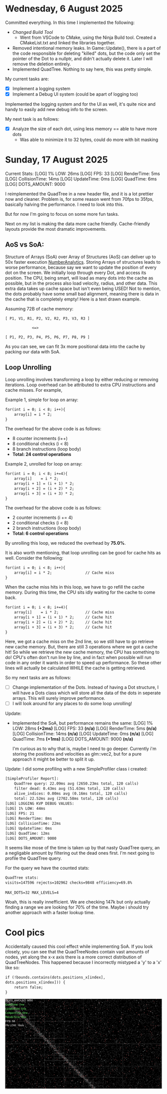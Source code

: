 
# Wednesday, 6 August 2025
Committed everything. In this time I implemented the following:
- *Changed Build Tool*
    - Went from VSCode to CMake, using the Ninja Build tool. Created a CMakeList.txt and linked the
    libraries together.
- Removed intentional memory leaks. In Game::Update(), there is a part of the code responsible for
deleting "killed" dots, but the code only set the pointer of the Dot to a nullptr, and didn't
actually delete it. Later I will remove the deletion entirely.
- Implemented QuadTree. Nothing to say here, this was pretty simple.

My current tasks are:
- [x] Implement a logging system
- [x] Implement a Debug UI system (could be apart of logging too)

Implemented the logging system and for the UI as well, it's quite nice and handy to easily add new
debug info to the screen.

My next task is as follows:
- [x] Analyze the size of each dot, using less memory == able to have more dots
    - Was able to minimize it to 32 bytes, could do more with bit masking

# Sunday, 17 August 2025
Current Stats:
    [LOG] 1% LOW: 26ms
    [LOG] FPS: 33
    [LOG] RenderTime: 5ms
    [LOG] CollisionTime: 14ms
    [LOG] UpdateTime: 0ms
    [LOG] QuadTime: 6ms
    [LOG] DOTS_AMOUNT: 9000


I reimplemented the QuadTree in a new header file, and it is a lot prettier now and cleaner. Problem is, for some reason went
from 70fps to 35fps, basically halving the performance. I need to look into this.

But for now I'm going to focus on some more fun tasks. 

Next on my list is making the data more cache friendly. Cache-friendly layouts provide the most dramatic improvements. 

## AoS vs SoA:
Structure of Arrays (SoA) over Array of Structures (AoS) can deliver up to 50x faster execution [NumberAnalytics](https://www.numberanalytics.com/blog/ultimate-guide-to-cache-memory-optimization). Storing Arrays of structures leads to worse performance, because say we want to update the position of every dot on the screen. We initially loop through every Dot, and access its position. The CPU, being smart, will load as many dots into the cache as possible, but in the process also load velocity, radius, and other data. This extra data takes up cache space but isn't even being USED! Not to mention, the dots probably have some small bad alignment, meaning there is data in the cache that is completely empty! Here is a text drawn example.

Assuming 72B of cache memory:
```
[ P1, V1, R1, P2, V2, R2, P3, V3, R3 ]
```
                <=>
```
[ P1, P2, P3, P4, P5, P6, P7, P8, P9 ]
```

As you can see, we can fit 3x more positional data into the cache by packing our data with
SoA.

## Loop Unrolling 
Loop unrolling involves transforming a loop by either reducing or removing iterations. Loop
overhead can be attributed to extra CPU instructions and cache misses. For example,

Example 1, simple for loop on array:
```
for(int i = 0; i < 8; i++){
    array[i] = i * 2;
}
```

The overhead for the above code is as follows:
 - 8 counter increments (i++)
 - 8 conditional checks (i < 8)
 - 8 branch instructions (loop body)
 - **Total: 24 control operations**

Example 2, unrolled for loop on array:
```
for(int i = 0; i < 8; i+=4){
    array[i]    = i * 2;
    array[i + 1] = (i + 1) * 2;
    array[i + 2] = (i + 2) * 2;
    array[i + 3] = (i + 3) * 2;
}
```

The overhead for the above code is as follows:
 - 2 counter increments (i += 4)
 - 2 conditional checks (i < 8)
 - 2 branch instructions (loop body)
 - **Total: 6 control operations**

By unrolling this loop, we reduced the overhead by **75.0%**.

It is also worth mentioning, that loop unrolling can be good for cache hits as well. Consider the
following:
```
for(int i = 0; i < 8; i++){
    array[i] = i * 2;               // Cache miss
}
```

When the cache miss hits in this loop, we have to go refill the cache memory. During this time,
the CPU sits idly waiting for the cache to come back.

```
for(int i = 0; i < 8; i+=4){
    array[i]    = i * 2;            // Cache miss
    array[i + 1] = (i + 1) * 2;     // Cache hit
    array[i + 2] = (i + 2) * 2;     // Cache hit
    array[i + 3] = (i + 3) * 2;     // Cache hit
}
```

Here, we got a cache miss on the 2nd line, so we still have to go retrieve new cache memory. But,
there are still 3 operations where we got a cache hit! So while we retrieve the new cache memory, the
CPU has something to do! CPU's often don't run line by line, and in fact when possible will run code
in any order it wants in order to speed up performance. So these other lines will actually be
calculated WHILE the cache is getting retrieved.

So my next tasks are as follows:
- [ ] Change implementation of the Dots. Instead of having a Dot structure, I will have a Dots class
which will store all the data of the dots in seperate arrays. This will surely improve performance.
- [ ] I will look around for any places to do some loop unrolling!

Update:
 - Implemented the SoA, but performance remains the same:
    [LOG] 1% LOW: 28ms          **(+2ms)**
    [LOG] FPS: 33               **(n/a)**
    [LOG] RenderTime: 5ms       **(n/a)**    
    [LOG] CollisionTime: 14ms   **(n/a)**
    [LOG] UpdateTime: 0ms       **(n/a)**
    [LOG] QuadTime: 7ms         **(+1ms)**
    [LOG] DOTS_AMOUNT: 9000     **(n/a)**
    
    I'm curious as to why that is, maybe I need to go deeper. Currently i'm storing the positions and
    velocities as glm::vec2, but for a pure approach it might be better to split it up.

Update:
I did some profiling with a new SimpleProfiler class i created:
```
[SimpleProfiler Report]:
    QuadTree query: 22.09ms avg (2650.23ms total, 120 calls)
    filter dead: 0.43ms avg (51.63ms total, 120 calls)
    alive_indices: 0.00ms avg (0.16ms total, 120 calls)
    total: 22.52ms avg (2702.58ms total, 120 calls)
[LOG] LOGGING KVP DEBUG VALUES:
[LOG] 1% LOW: 44ms
[LOG] FPS: 21
[LOG] RenderTime: 8ms
[LOG] CollisionTime: 22ms
[LOG] UpdateTime: 0ms
[LOG] QuadTime: 12ms
[LOG] DOTS_AMOUNT: 9000
```

It seems like mose of the time is taken up by that nasty QuadTree query, an a negligable amount by filtering out the dead ones first. I'm next going to
profile the QuadTree query.

For the query we have the counted stats:
```
QuadTree stats: 
visits=147596 rejects=102962 checks=9848 efficiency=69.8%

MAX_DOTS=32 MAX_LEVELS=4
```
Woah, this is really innefficient. We are checking 147k but only actually finding a range we are looking for 70% of the time. Maybe i should try
another approach with a faster lookup time.

# Cool pics
Accidentally caused this cool effect while implementing SoA. If you look closely, you can see that
the QuadTreeNodes contain vast amounts of nodes, yet along the x-x axis there is a more correct
distribution of QuadTreeNodes. This happened because I incorrectly mistyped a 'y' to a 'x' like so:

```
if (!bounds.contains(dots.positions_x[index], dots.positions_x[index])) {
    return false;
}
```
![Accidental, 2025-08-17](images/2025-08-17-screenshot.png "Accidental")

